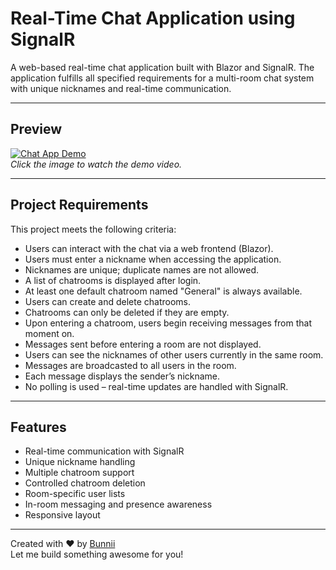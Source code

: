 # Real-Time Chat Application using SignalR

A web-based real-time chat application built with Blazor and SignalR. The application fulfills all specified requirements for a multi-room chat system with unique nicknames and real-time communication.

---

## Preview

[![Chat App Demo](./assets/chat-preview.png)](https://www.youtube.com/watch?v=VIDEO_ID)  
*Click the image to watch the demo video.*

---

## Project Requirements

This project meets the following criteria:

- Users can interact with the chat via a web frontend (Blazor).
- Users must enter a nickname when accessing the application.
- Nicknames are unique; duplicate names are not allowed.
- A list of chatrooms is displayed after login.
- At least one default chatroom named "General" is always available.
- Users can create and delete chatrooms.
- Chatrooms can only be deleted if they are empty.
- Upon entering a chatroom, users begin receiving messages from that moment on.
- Messages sent before entering a room are not displayed.
- Users can see the nicknames of other users currently in the same room.
- Messages are broadcasted to all users in the room.
- Each message displays the sender’s nickname.
- No polling is used – real-time updates are handled with SignalR.

---

## Features

- Real-time communication with SignalR
- Unique nickname handling
- Multiple chatroom support
- Controlled chatroom deletion
- Room-specific user lists
- In-room messaging and presence awareness
- Responsive layout

---

Created with ❤️ by [Bunnii](mailto:bxnniibu@gmail.com)  
Let me build something awesome for you!
